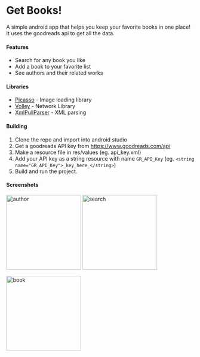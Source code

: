 # Get Books!

A simple android app that helps you keep your favorite books in one place! It uses the goodreads api to get all the data.

#### Features

- Search for any book you like
- Add a book to your favorite list
- See authors and  their related works

#### Libraries

- [Picasso](http://square.github.io/picasso/) - Image loading library
- [Volley](https://developer.android.com/training/volley/) - Network Library
- [XmlPullParser](https://developer.android.com/reference/org/xmlpull/v1/XmlPullParser) - XML parsing

#### Building
1. Clone the repo and import into android studio
2. Get a goodreads API key from https://www.goodreads.com/api
3. Make a resource file in res/values (eg. api_key.xml)
4. Add your API key as a string resource with name `GR_API_Key`
(eg. `<string name="GR_API_Key">_key_here_</string>`)
5. Build and run the project.

#### Screenshots

<img src="https://i.imgur.com/LfGunZh.jpg" alt="author" width="200px"/> <img src="https://imgur.com/ZqRGIxW.jpg" alt="search" width="200px"/>

<img src="https://imgur.com/DbFFkMi.jpg" alt="book" width="200px"/>

